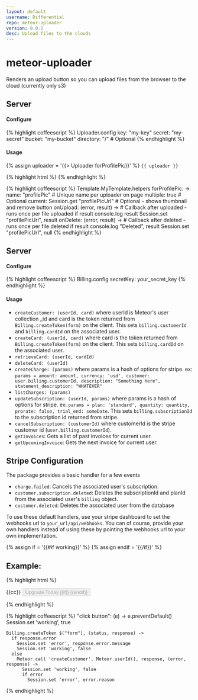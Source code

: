 ```yaml
---
layout: default
username: Differential
repo: meteor-uploader
version: 0.0.1
desc: Upload files to the clouds
---
```

# meteor-uploader

Renders an upload button so you can upload files from the browser to the cloud (currently only s3)

## Server
#### Configure
{% highlight coffeescript %}
Uploader.config
  key: "my-key"
  secret: "my-secret"
  bucket: "my-bucket"
  directory: "/" # Optional
{% endhighlight %}

#### Usage
{% assign uploader = '{{> Uploader forProfilePic}}' %}
`{{ uploader }}`

{% highlight html %}
<template name="MyTemplate">
  {{uploader}}
</template>
{% endhighlight %}

{% highlight coffeescript %}
Template.MyTemplate.helpers
  forProfilePic: ->
    name: "profilePic" # Unique name per uploader on page
    multiple: true # Optional
    current: Session.get "profilePicUrl" # Optional - shows thumbnail and remove button
    onUpload: (error, result) -> # Callback after uploaded - runs once per file uploaded
      if result
        console.log result
        Session.set "profilePicUrl", result
    onDelete: (error, result) -> # Callback after deleted - runs once per file deleted
      if result
        console.log "Deleted", result
        Session.set "profilePicUrl", null
{% endhighlight %}

## Server
#### Configure
{% highlight coffeescript %}
Billing.config
  secretKey: your_secret_key
{% endhighlight %}


#### Usage
* `createCustomer: (userId, card)` where userId is Meteor's user collection _id and card is the token returned from `Billing.createToken(form)` on the client.  This sets `billing.customerId` and `billing.cardId` on the associated user.
* `createCard: (userId, card)` where card is the token returned from `Billing.createToken(form)` on the client.  This sets `billing.cardId` on the associated user.
* `retrieveCard: (userId, cardId)`
* `deleteCard: (userId)`
* `createCharge: (params)` where params is a hash of options for stripe. ex: `params = amount: amount, currency: 'usd', customer: user.billing.customerId, description: "Something here", statement_description: "WHATEVER"`
* `listCharges: (params)`
* `updateSubscription: (userId, params)` where params is a hash of options for stripe.  ex: `params = plan: 'standard', quantity: quantity, prorate: false, trial_end: someDate`.  This sets `billing.subscriptionId` to the subscription id returned from stripe.
* `cancelSubscription: (customerId)` where customerId is the stripe customer id (`user.billing.customerId`).
* `getInvoices`: Gets a list of past invoices for current user.
* `getUpcomingInvoice`: Gets the next invoice for current user.

## Stripe Configuration
The package provides a basic handler for a few events

* `charge.failed`: Cancels the associated user's subscription.
* `customer.subscription.deleted`: Deletes the subscriptionId and planId from the associated user's `billing` object.
* `customer.deleted`: Deletes the associated user from the database

To use these default handlers, use your stripe dashboard to set the webhooks url to `your_url/api/webhooks`.
You can of course, provide your own handlers instead of using these by pointing the webhooks url to your own implementation.

{% assign if = '{{#if working}}' %}
{% assign endif = '{{/if}}' %}

## Example:
{% highlight html %}
<form novalidate>
  {{cc}}
  <button type="submit" class="btn btn-primary btn-block upgrade" disabled="{{working}}">
    Upgrade Today
    {{if}}
      <i class="fa fa-spinner fa-spin"></i>
    {{endif}}
  </button>
</form>
{% endhighlight %}

{% highlight coffeescript %}
"click button": (e) ->
    e.preventDefault()
    Session.set 'working', true

    Billing.createToken $("form"), (status, response) ->
      if response.error
        Session.set 'error', response.error.message
        Session.set 'working', false
      else
        Meteor.call 'createCustomer', Meteor.userId(), response, (error, response) ->
          Session.set 'working', false
          if error
            Session.set 'error', error.reason
{% endhighlight %}
